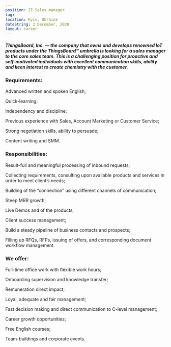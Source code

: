 ```yaml
---
position: IT Sales manager
tag: 
location: Kyiv, Ukraine
dateString: 2 December, 2020
layout: career
---
```

##### ThingsBoard, Inc. — the company that owns and develops renowned IoT products under the ThingsBoard™ umbrella is looking for a sales manager to the core sales team. This is a challenging position for proactive and self-motivated individuals with excellent communication skills, ability and keen interest to create chemistry with the customer.

### Requirements:
Advanced written and spoken English;

Quick-learning;

Independency and discipline;

Previous experience with Sales, Account Marketing or Customer Service;

Strong negotiation skills, ability to persuade;

Content writing and SMM.

### Responsibilities:
Result-full and meaningful processing of inbound requests;

Collecting requirements, consulting upon available products and services in order to meet client’s needs;
 
Building of the “connection” using different channels of communication;

Steep MRR growth;

Live Demos and of the products;

Client success management;

Build a steady pipeline of business contacts and prospects;

Filling up RFQs, RFPs, issuing of offers, and corresponding document workflow management.

### We offer:
Full-time office work with flexible work hours;

Onboarding supervision and knowledge transfer;

Remuneration direct impact;

Loyal, adequate and fair management;

Fast decision making and direct communication to C-level management;

Career growth opportunities;

Free English courses;

Team-buildings and corporate events.